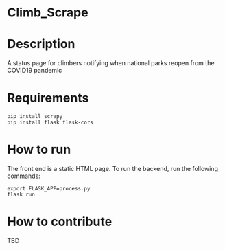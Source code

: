 # Climb_Scrape

# Description
A status page for climbers notifying when national parks reopen from the COVID19 pandemic

# Requirements
```
pip install scrapy
pip install flask flask-cors
```

# How to run
The front end is a static HTML page. To run the backend, run the following commands: 
```
export FLASK_APP=process.py
flask run
```

# How to contribute
TBD
